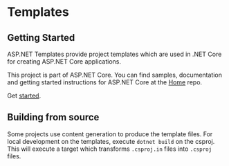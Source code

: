 # Templates

## Getting Started
ASP.NET Templates provide project templates which are used in .NET Core for creating ASP.NET Core applications.

This project is part of ASP.NET Core. You can find samples, documentation and getting started instructions for ASP.NET Core at the [Home](https://github.com/aspnet/home) repo.

Get [started](https://github.com/aspnet/Templates/wiki/).

## Building from source

Some projects use content generation to produce the template files.
For local development on the templates, execute `dotnet build` on the csproj.
This will execute a target which transforms `.csproj.in` files into `.csproj` files.
